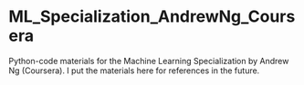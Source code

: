 # ML_Specialization_AndrewNg_Coursera
 Python-code materials for the Machine Learning Specialization by Andrew Ng (Coursera). I put the materials here for references in the future.


<object data="https://github.com/lehoanganh1112/ML_Specialization_AndrewNg_Coursera/blob/main/Supervised_Machine_Learning/MachineLearning1_LHA.pdf" type="application/pdf" width="700px" height="700px">
    <embed src="https://github.com/lehoanganh1112/ML_Specialization_AndrewNg_Coursera/blob/main/Supervised_Machine_Learning/MachineLearning1_LHA.pdf">
    </embed>
</object>
